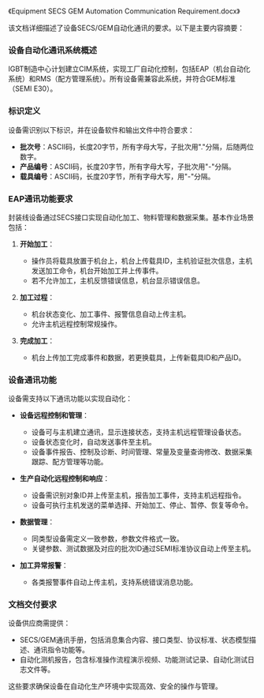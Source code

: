 
《Equipment SECS GEM Automation Communication Requirement.docx》

该文档详细描述了设备SECS/GEM自动化通讯的要求。以下是主要内容摘要：

### 设备自动化通讯系统概述
IGBT制造中心计划建立CIM系统，实现工厂自动化控制，包括EAP（机台自动化系统）和RMS（配方管理系统）。所有设备需兼容此系统，并符合GEM标准（SEMI E30）。

### 标识定义
设备需识别以下标识，并在设备软件和输出文件中符合要求：
- **批次号**：ASCII码，长度20字节，所有字母大写，子批次用"."分隔，后随两位数字。
- **产品编号**：ASCII码，长度20字节，所有字母大写，子批次用"-"分隔。
- **载具编号**：ASCII码，长度20字节，所有字母大写，用"-"分隔。

### EAP通讯功能要求
封装线设备通过SECS接口实现自动化加工、物料管理和数据采集。基本作业场景包括：

1. **开始加工**：
   - 操作员将载具放置于机台上，机台上传载具ID，主机验证批次信息，主机发送加工命令，机台开始加工并上传事件。
   - 若不允许加工，主机反馈错误信息，机台显示错误信息。

2. **加工过程**：
   - 机台状态变化、加工事件、报警信息自动上传主机。
   - 允许主机远程控制常规操作。

3. **完成加工**：
   - 机台上传加工完成事件和数据，若更换载具，上传新载具ID和产品ID。

### 设备通讯功能
设备需支持以下通讯功能以实现自动化：
- **设备远程控制和管理**：
  - 设备可与主机建立通讯，显示连接状态，支持主机远程管理设备状态。
  - 设备状态变化时，自动发送事件至主机。
  - 设备事件报告、控制及诊断、时间管理、常量及变量查询修改、数据采集跟踪、配方管理等功能。

- **生产自动化远程控制和响应**：
  - 设备需识别对象ID并上传至主机，报告加工事件，支持主机远程指令。
  - 设备可执行主机发送的菜单选择、开始加工、停止、暂停、恢复等命令。

- **数据管理**：
  - 同类型设备需定义一致参数，参数文件格式一致。
  - 关键参数、测试数据及对应的批次ID通过SEMI标准协议自动上传至主机。

- **加工异常报警**：
  - 各类报警事件自动上传主机，支持系统错误消息功能。

### 文档交付要求
设备供应商需提供：
- SECS/GEM通讯手册，包括消息集合内容、接口类型、协议标准、状态模型描述、通讯指令功能等。
- 自动化测机报告，包含标准操作流程演示视频、功能测试记录、自动化测试日志文件等。

这些要求确保设备在自动化生产环境中实现高效、安全的操作与管理。